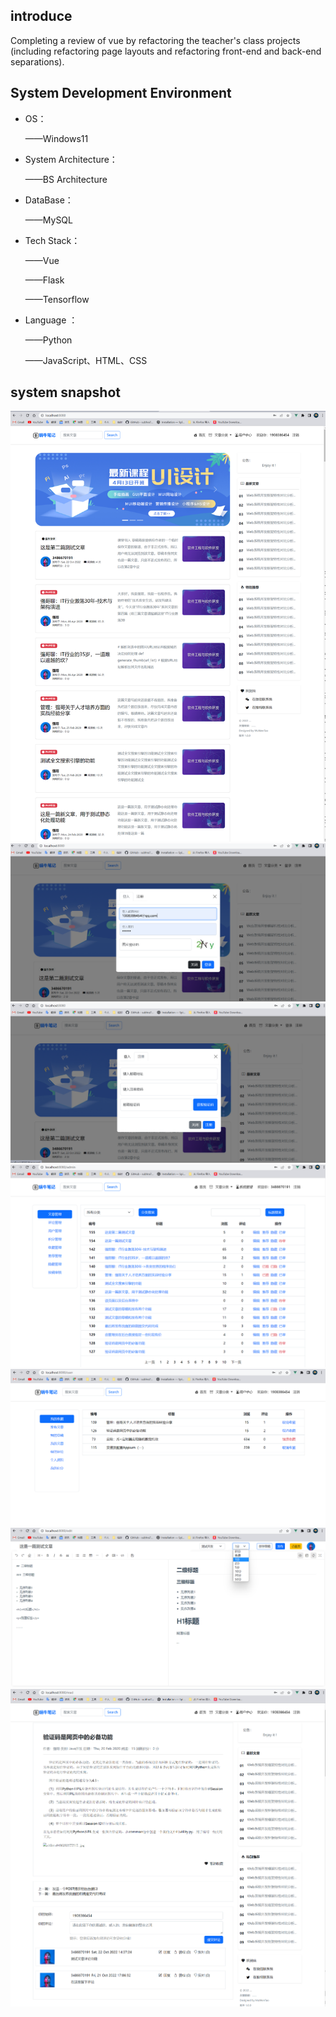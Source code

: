 ## introduce

Completing a review of vue by refactoring the teacher's class projects (including refactoring page layouts and refactoring front-end and back-end separations).

## System Development Environment

- OS：

  ——Windows11

- System Architecture：

  ——BS Architecture

- DataBase：

  ——MySQL

- Tech Stack：

  ——Vue

  ——Flask

  ——Tensorflow

- Language ：

  ——Python

  ——JavaScript、HTML、CSS

## system snapshot

![首页](./image/首页.png)
![登录](./image/登录页面.png)
![注册](./image/注册页面.png)
![系统管理](./image/系统管理页面.png)
![用户中心](./image/用户中心.png)
![文章编辑](./image/文章编辑页面.png)
![文章阅读](./image/文章阅读.png)
